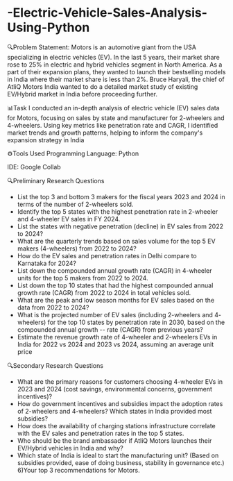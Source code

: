 # -Electric-Vehicle-Sales-Analysis-Using-Python

🔍Problem Statement:
Motors is an automotive giant from the USA specializing in electric vehicles (EV). In the last 5 years, their market share rose to 25% in electric and hybrid vehicles segment in North America. As a part of their expansion plans, they wanted to launch their bestselling models in India where their market share is less than 2%. Bruce Haryali, the chief of AtliQ Motors India wanted to do a detailed market study of existing EV/Hybrid market in India before proceeding further.

📊Task
I conducted an in-depth analysis of electric vehicle (EV) sales data for Motors, focusing on sales by state and manufacturer for 2-wheelers and 4-wheelers. Using key metrics like penetration rate and CAGR, I identified market trends and growth patterns, helping to inform the company's expansion strategy in India

⚙️Tools Used
Programming Language: Python

IDE: Google Collab

🔍Preliminary Research Questions
- List the top 3 and bottom 3 makers for the fiscal years 2023 and 2024 in terms of the number of 2-wheelers sold.
- Identify the top 5 states with the highest penetration rate in 2-wheeler and 4-wheeler EV sales in FY 2024.
- List the states with negative penetration (decline) in EV sales from 2022 to 2024?
- What are the quarterly trends based on sales volume for the top 5 EV makers (4-wheelers) from 2022 to 2024?
- How do the EV sales and penetration rates in Delhi compare to Karnataka for 2024?
- List down the compounded annual growth rate (CAGR) in 4-wheeler units for the top 5 makers from 2022 to 2024.
- List down the top 10 states that had the highest compounded annual growth rate (CAGR) from 2022 to 2024 in total vehicles sold.
- What are the peak and low season months for EV sales based on the data from 2022 to 2024?
- What is the projected number of EV sales (including 2-wheelers and 4- wheelers) for the top 10 states by penetration rate in 2030, based on the compounded annual growth -- rate (CAGR) from previous years?
- Estimate the revenue growth rate of 4-wheeler and 2-wheelers EVs in India for 2022 vs 2024 and 2023 vs 2024, assuming an average unit price

🔍Secondary Research Questions
- What are the primary reasons for customers choosing 4-wheeler EVs in 2023 and 2024 (cost savings, environmental concerns, government incentives)?
- How do government incentives and subsidies impact the adoption rates of 2-wheelers and 4-wheelers? Which states in India provided most subsidies?
- How does the availability of charging stations infrastructure correlate with the EV sales and penetration rates in the top 5 states.
- Who should be the brand ambassador if AtliQ Motors launches their EV/Hybrid vehicles in India and why?
- Which state of India is ideal to start the manufacturing unit? (Based on subsidies provided, ease of doing business, stability in governance etc.) 6)Your top 3 recommendations for Motors.
